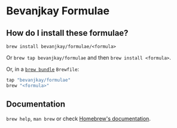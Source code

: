 # Bevanjkay Formulae

## How do I install these formulae?

`brew install bevanjkay/formulae/<formula>`

Or `brew tap bevanjkay/formulae` and then `brew install <formula>`.

Or, in a [`brew bundle`](https://github.com/Homebrew/homebrew-bundle) `Brewfile`:

```ruby
tap "bevanjkay/formulae"
brew "<formula>"
```

## Documentation

`brew help`, `man brew` or check [Homebrew's documentation](https://docs.brew.sh).

